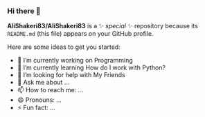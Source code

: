 ### Hi there 👋


**AliShakeri83/AliShakeri83** is a ✨ _special_ ✨ repository because its `README.md` (this file) appears on your GitHub profile.

Here are some ideas to get you started:

- 🔭 I’m currently working on Programming
- 🌱 I’m currently learning How do I work with Python?
- 🤔 I’m looking for help with My Friends
- 💬 Ask me about ...
- 📫 How to reach me: ...
- 😄 Pronouns: ...
- ⚡ Fun fact: ...

